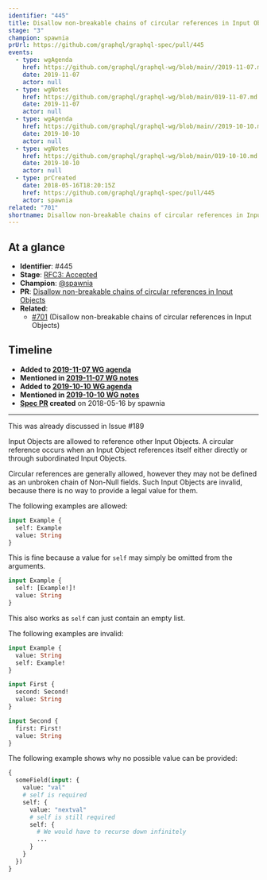 ```yaml
---
identifier: "445"
title: Disallow non-breakable chains of circular references in Input Objects
stage: "3"
champion: spawnia
prUrl: https://github.com/graphql/graphql-spec/pull/445
events:
  - type: wgAgenda
    href: https://github.com/graphql/graphql-wg/blob/main//2019-11-07.md
    date: 2019-11-07
    actor: null
  - type: wgNotes
    href: https://github.com/graphql/graphql-wg/blob/main/019-11-07.md
    date: 2019-11-07
    actor: null
  - type: wgAgenda
    href: https://github.com/graphql/graphql-wg/blob/main//2019-10-10.md
    date: 2019-10-10
    actor: null
  - type: wgNotes
    href: https://github.com/graphql/graphql-wg/blob/main/019-10-10.md
    date: 2019-10-10
    actor: null
  - type: prCreated
    date: 2018-05-16T18:20:15Z
    href: https://github.com/graphql/graphql-spec/pull/445
    actor: spawnia
related: "701"
shortname: Disallow non-breakable chains of circular references in Input Objects
---
```


## At a glance

- **Identifier**: #445
- **Stage**: [RFC3: Accepted](https://github.com/graphql/graphql-spec/blob/main/CONTRIBUTING.md#stage-3-accepted)
- **Champion**: [@spawnia](https://github.com/spawnia)
- **PR**: [Disallow non-breakable chains of circular references in Input Objects](https://github.com/graphql/graphql-spec/pull/445)
- **Related**:
  - [#701](/rfcs/701 "Disallow non-breakable chains of circular references in Input Objects / RFC3") (Disallow non-breakable chains of circular references in Input Objects)

<!-- BEGIN_CUSTOM_TEXT -->



<!-- END_CUSTOM_TEXT -->

## Timeline

- **Added to [2019-11-07 WG agenda](https://github.com/graphql/graphql-wg/blob/main//2019-11-07.md)**
- **Mentioned in [2019-11-07 WG notes](https://github.com/graphql/graphql-wg/blob/main/019-11-07.md)**
- **Added to [2019-10-10 WG agenda](https://github.com/graphql/graphql-wg/blob/main//2019-10-10.md)**
- **Mentioned in [2019-10-10 WG notes](https://github.com/graphql/graphql-wg/blob/main/019-10-10.md)**
- **[Spec PR](https://github.com/graphql/graphql-spec/pull/445) created** on 2018-05-16 by spawnia

<!-- VERBATIM -->

---

This was already discussed in Issue #189 

Input Objects are allowed to reference other Input Objects. A circular reference occurs
when an Input Object references itself either directly or through subordinated Input Objects.

Circular references are generally allowed, however they may not be defined as an
unbroken chain of Non-Null fields. Such Input Objects are invalid, because there
is no way to provide a legal value for them.

The following examples are allowed:

```graphql example
input Example {
  self: Example
  value: String
}
```

This is fine because a value for `self` may simply be omitted from the arguments.

```graphql example
input Example {
  self: [Example!]!
  value: String
}
```

This also works as `self` can just contain an empty list.

The following examples are invalid:

```graphql counter-example
input Example {
  value: String
  self: Example!
}
```

```graphql counter-example
input First {
  second: Second!
  value: String
}

input Second {
  first: First!
  value: String
}
```

The following example shows why no possible value can be provided:

```graphql
{
  someField(input: {
    value: "val"
    # self is required
    self: {
      value: "nextval"
      # self is still required
      self: {
        # We would have to recurse down infinitely
        ...
      }
    }
  })
}
```
